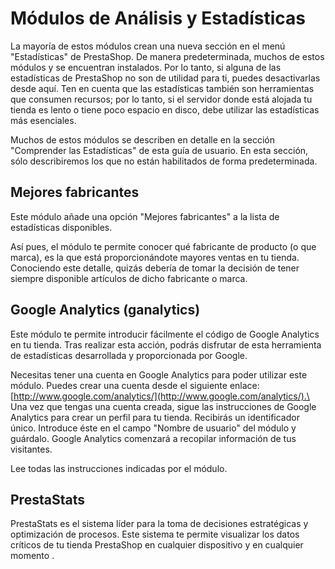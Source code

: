 # Módulos de Análisis y Estadísticas

La mayoría de estos módulos crean una nueva sección en el menú "Estadísticas" de PrestaShop. De manera predeterminada, muchos de estos módulos y se encuentran instalados. Por lo tanto, si alguna de las estadísticas de PrestaShop no son de utilidad para ti, puedes desactivarlas desde aquí. Ten en cuenta que las estadísticas también son herramientas que consumen recursos; por lo tanto, si el servidor donde está alojada tu tienda es lento o tiene poco espacio en disco, debe utilizar las estadísticas más esenciales.

Muchos de estos módulos se describen en detalle en la sección "Comprender las Estadísticas" de esta guía de usuario. En esta sección, sólo describiremos los que no están habilitados de forma predeterminada.

## Mejores fabricantes <a href="#modulosdeanalisisyestadisticas-mejoresfabricantes" id="modulosdeanalisisyestadisticas-mejoresfabricantes"></a>

Este módulo añade una opción "Mejores fabricantes" a la lista de estadísticas disponibles.

Así pues, el módulo te permite conocer qué fabricante de producto (o que marca), es la que está proporcionándote mayores ventas en tu tienda. Conociendo este detalle, quizás debería de tomar la decisión de tener siempre disponible artículos de dicho fabricante o marca.

## Google Analytics (ganalytics) <a href="#modulosdeanalisisyestadisticas-googleanalytics-ganalytics" id="modulosdeanalisisyestadisticas-googleanalytics-ganalytics"></a>

Este módulo te permite introducir fácilmente el código de Google Analytics en tu tienda. Tras realizar esta acción, podrás disfrutar de esta herramienta de estadísticas desarrollada y proporcionada por Google.

Necesitas tener una cuenta en Google Analytics para poder utilizar este módulo. Puedes crear una cuenta desde el siguiente enlace: [http://www.google.com/analytics/](http://www.google.com/analytics/).\
&#x20;Una vez que tengas una cuenta creada, sigue las instrucciones de Google Analytics para crear un perfil para tu tienda. Recibirás un identificador único. Introduce éste en el campo "Nombre de usuario" del módulo y guárdalo. Google Analytics comenzará a recopilar información de tus visitantes.

Lee todas las instrucciones indicadas por el módulo.

## PrestaStats <a href="#modulosdeanalisisyestadisticas-prestastats" id="modulosdeanalisisyestadisticas-prestastats"></a>

PrestaStats es el sistema líder para la toma de decisiones estratégicas y optimización de procesos. Este sistema te permite visualizar los datos críticos de tu tienda PrestaShop en cualquier dispositivo y en cualquier momento .
